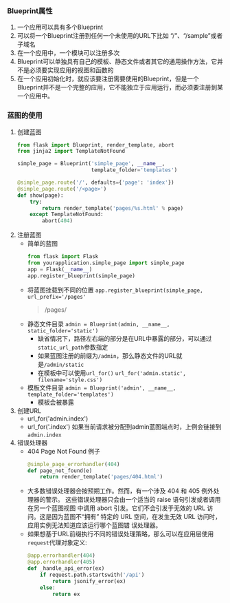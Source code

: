 ### Blueprint属性
1. 一个应用可以具有多个Blueprint
2. 可以将一个Blueprint注册到任何一个未使用的URL下比如 “/”、“/sample”或者子域名
3. 在一个应用中，一个模块可以注册多次
4. Blueprint可以单独具有自己的模板、静态文件或者其它的通用操作方法，它并不是必须要实现应用的视图和函数的
5. 在一个应用初始化时，就应该要注册需要使用的Blueprint，但是一个Blueprint并不是一个完整的应用，它不能独立于应用运行，而必须要注册到某一个应用中。

### 蓝图的使用
1. 创建蓝图
    ```python
    from flask import Blueprint, render_template, abort
    from jinja2 import TemplateNotFound
    
    simple_page = Blueprint('simple_page', __name__,
                            template_folder='templates')
    
    @simple_page.route('/', defaults={'page': 'index'})
    @simple_page.route('/<page>')
    def show(page):
        try:
            return render_template('pages/%s.html' % page)
        except TemplateNotFound:
            abort(404)
    ```
2. 注册蓝图
    * 简单的蓝图
        ```python
        from flask import Flask
        from yourapplication.simple_page import simple_page
        app = Flask(__name__)
        app.register_blueprint(simple_page)
        ```
    * 将蓝图挂载到不同的位置
        `app.register_blueprint(simple_page, url_prefix='/pages'`
        > /pages/
    * 静态文件目录
        `admin = Blueprint(admin, __name__, static_folder='static')`
        * 缺省情况下，路径左右端的部分是在URL中暴露的部分，可以通过`static_url_path`参数指定
        * 如果蓝图注册的前缀为`/admin`，那么静态文件的URL就是`/admin/static`
        * 在模板中可以使用`url_for()` `url_for('admin.static', filename='style.css')`
    * 模板文件目录
        `admin = Blueprint('admin', __name__, template_folder='templates')`
        * 模板会被暴露
3. 创建URL
    * url_for('admin.index')
    * url_for('.index')
        如果当前请求被分配到admin蓝图端点时，上例会链接到`admin.index`
4. 错误处理器
    * 404 Page Not Found 例子
        ```python
        @simple_page_errorhandler(404)
        def page_not_found(e)
            return render_template('pages/404.html')
        ```
    * 大多数错误处理器会按预期工作。然而，有一个涉及 404 和 405 例外处理器的警示。 这些错误处理器只会由一个适当的 raise 语句引发或者调用在另一个蓝图视图 中调用 abort 引发。它们不会引发于无效的 URL 访问。这是因为蓝图不“拥有” 特定的 URL 空间，在发生无效 URL 访问时，应用实例无法知道应该运行哪个蓝图错 误处理器。 
    * 如果想基于URL前缀执行不同的错误处理策略，那么可以在应用层使用`request`代理对象定义:
        ```python
        @app.errorhandler(404)
        @app.errorhandler(405)
        def _handle_api_error(ex)
            if request.path.startswith('/api')
                return jsonify_error(ex)
            else:
                return ex
        ```